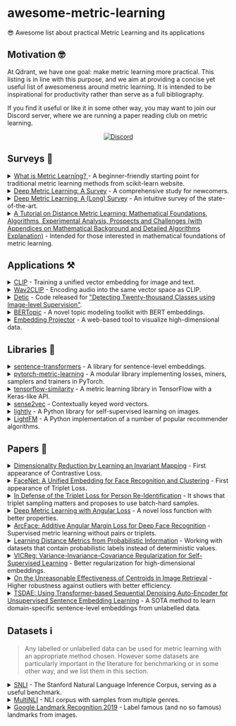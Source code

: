 # awesome-metric-learning
😎 Awesome list about practical Metric Learning and its applications

## Motivation 🤓
At Qdrant, we have one goal: make metric learning more practical. This listing is in line with this purpose, and we aim at providing a concise yet useful list of awesomeness around metric learning. It is intended to be inspirational for productivity rather than serve as a full bibliography.

If you find it useful or like it in some other way, you may want to join our Discord server, where we are running a paper reading club on metric learning.

<p align=center>
    <a href="https://discord.gg/tdtYvXjC4h"><img src="https://img.shields.io/badge/Discord-Qdrant-5865F2.svg?logo=discord" alt="Discord"></a>
</p>


## Surveys 📖

<details>
<summary><a href='http://contrib.scikit-learn.org/metric-learn/introduction.html'>What is Metric Learning? </a> - A beginner-friendly starting point for traditional metric learning methods from scikit-learn website.</summary>

It has proceeding guides for [supervised](http://contrib.scikit-learn.org/metric-learn/supervised.html), [weakly supervised](http://contrib.scikit-learn.org/metric-learn/weakly_supervised.html) and [unsupervised](http://contrib.scikit-learn.org/metric-learn/unsupervised.html) metric learning algorithms in [`metric_learn`](http://contrib.scikit-learn.org/metric-learn/metric_learn.html) package.
</details>

<details>
<summary><a href="https://www.mdpi.com/2073-8994/11/9/1066/htm">Deep Metric Learning: A Survey</a> - A comprehensive 
study for newcomers.</summary>

Factors such as sampling strategies, distance metrics and network structures are systematically analyzed by comparing the quantitative results of the methods.
</details>

<details>
<summary><a href="https://hav4ik.github.io/articles/deep-metric-learning-survey">Deep Metric Learning: A (Long) Survey</a> - An intuitive survey of the state-of-the-art.</summary>

It discusses the need for metric learning, old and state-of-the-art approaches, and some real world use cases.
</details>

<details>
<summary><a href="https://arxiv.org/abs/1812.05944">A Tutorial on Distance Metric Learning: Mathematical Foundations, Algorithms, Experimental Analysis, Prospects and Challenges (with Appendices on Mathematical Background and Detailed Algorithms Explanation)</a> - Intended for those interested in mathematical foundations of metric learning.</summary>
</details>


## Applications ⚒️

<details>
<summary><a href="https://github.com/openai/CLIP">CLIP</a> - Training a unified vector embedding for image and text.</summary>

CLIP offers state-of-the-art zero-shot image classification and image retrieval with a natural language query. See [demo](https://colab.research.google.com/github/openai/clip/blob/master/notebooks/Interacting_with_CLIP.ipynb).
</details>

<details>
<summary><a href="https://github.com/descriptinc/lyrebird-wav2clip">Wav2CLIP</a> - Encoding audio into the same vector 
space as CLIP.</summary>

This work achieves  zero-shot classification and cross-modal retrieval of audio from natural language queries.
</details>

<details>
<summary><a href="https://github.com/facebookresearch/Detic">Detic</a> - Code released for <a href="https://arxiv.org/abs/2201.02605">"Detecting Twenty-thousand Classes using Image-level Supervision"</a>.</summary>

It is an open-class object detector to detect any label encoded by CLIP without finetuning. See [demo](https://huggingface.co/spaces/akhaliq/Detic).
</details>

<details>
<summary><a href="https://github.com/MaartenGr/BERTopic">BERTopic</a> - A novel topic modeling toolkit with BERT 
embeddings.</summary>

It leverages HuggingFace Transformers and c-TF-IDF to create dense clusters allowing for easily interpretable topics whilst keeping important words in the topic descriptions. It supports guided, (semi-) supervised, and dynamic topic modeling beautiful visualizations.
</details>

<details>
<summary><a href="https://projector.tensorflow.org/">Embedding Projector</a> - A web-based tool to visualize 
high-dimensional data.</summary>

It supports UMAP, T-SNE, PCA or custom techniques to analyze embeddings of encoders.
</details>


## Libraries 🧰

<details>
<summary><a href="https://github.com/UKPLab/sentence-transformers">sentence-transformers</a> - A library for 
sentence-level embeddings.</summary>

Developed on top of the well known [Transformers](https://github.com/huggingface/transformers) library, it provides an easy way to finetune Transformer-based models to obtain sequence-level embeddings.
</details>

<details>
<summary><a href="https://github.com/KevinMusgrave/pytorch-metric-learning">pytorch-metric-learning</a> - A modular library implementing losses, miners, samplers and trainers in PyTorch.</summary>

</details>

<details>
<summary><a href="https://github.com/tensorflow/similarity">tensorflow-similarity</a> - A metric learning library in 
TensorFlow with a Keras-like API.</summary>

It provides support for self-supervised contrastive learning and state-of-the-art methods such as SimCLR, SimSian and Barlow Twins.
</details>

<details>
<summary><a href="https://github.com/explosion/sense2vec">sense2vec</a> - Contextually keyed word vectors.</summary>

A PyTorch library to train, and inference with, contextually-keyed word vectors that are augmented with part-of-speech tags to achieve multi-word queries.
</details>

<details>
<summary><a href="https://github.com/lightly-ai/lightly">lightly</a> - A Python library for self-supervised learning on 
images.</summary>

A PyTorch library to efficiently train self-supervised computer vision models with state-of-the-art techniques such as SimCLR, SimSian, Barlow Twins,  BYOL among others.
</details>

<details>
<summary><a href="https://github.com/lyst/lightfm">LightFM</a> - A Python implementation of a number of popular 
recommender algorithms.</summary>

It supports to incorpoarate user and item features to the traditional matrix factorization. It represents users and items as a sum of the latent representations of their features, thus achieving a better generalization.
</details>

## Papers 🔬
<details>
<summary><a href="http://yann.lecun.com/exdb/publis/pdf/hadsell-chopra-lecun-06.pdf">Dimensionality Reduction by 
Learning an Invariant Mapping</a> - First appearance of Contrastive Loss.</summary>

Published by Yann Le Cun et al. (2005), its main focus was on dimensionality reduction. However, the method proposed has excellent properties for metric learning such as preserving neighbourhood relationships and generalization to unseen data, and it has extensive applications with a great number of variations ever since. It is advised that you read [this great post](https://medium.com/@maksym.bekuzarov/losses-explained-contrastive-loss-f8f57fe32246) to better understand its importance for metric learning.
</details>

<details>
<summary><a href="https://arxiv.org/abs/1503.03832">FaceNet: A Unified Embedding for Face Recognition and Clustering</a> - First appearance of Triplet Loss.</summary>

The paper introduces Triplet Loss, which can be seen as the "ImageNet moment" for deep metric learning. It is still one of the state-of-the-art methods, and has a great number of applications in almost any data modalities.
</details>

<details>
<summary><a href="https://arxiv.org/abs/1703.07737">In Defense of the Triplet Loss for Person Re-Identification</a> - It shows that triplet sampling matters and proposes to use batch-hard samples.</summary>

</details>

<details>
<summary><a href="https://arxiv.org/abs/1708.01682">Deep Metric Learning with Angular Loss</a> - A novel loss function 
with better properties.</summary>

It provides scale invariance, robustness against feature variance, and better convergence than Contrastive and Triplet Loss.
</details>

<details>
<summary><a href="https://arxiv.org/abs/1801.07698">ArcFace: Additive Angular Margin Loss for Deep Face Recognition</a> 
- Supervised metric learning without pairs or triplets.</summary>

Although it is originally designed for the face recognition task, this loss function achieves state-of-the-art results in many other metric learning problems with a simpler and faster data feeding. It is also robust against unclean and unbalanced data when modified with sub-centers and a dynamic margin.
</details>

<details>
<summary><a href="https://cse.buffalo.edu/~lusu/papers/TKDD2020.pdf">Learning Distance Metrics from Probabilistic Information</a> - Working with datasets that contain probabilistic labels instead of deterministic values.</summary>

</details>

<details>
<summary><a href="https://arxiv.org/abs/2105.04906">VICReg: Variance-Invariance-Covariance Regularization for 
Self-Supervised Learning</a> - Better regularization for high-dimensional embeddings.</summary>

The paper introduces a method that explicitly avoids the collapse problem in high dimensions with a simple regularization term on the variance of the embeddings along each dimension individually. This new term can be incorporated into other methods for stabilization of the training and performance improvements.
</details>

<details>
<summary><a href="https://arxiv.org/abs/2104.13643">On the Unreasonable Effectiveness of Centroids in Image Retrieval</a> - Higher robustness against outliers with better efficiency.</summary>

The paper proposes to use the mean centroid representation both during training and retrieval for robustness against outliers, and more stable features. It further reduces retrieval time and storage requirements, so it is suitable for production deployments.
</details>

<details>
<summary><a href="https://arxiv.org/abs/2104.06979">TSDAE: Using Transformer-based Sequential Denoising Auto-Encoder for Unsupervised Sentence Embedding Learning</a> - A SOTA method to learn domain-specific sentence-level embeddings from unlabelled data.</summary>

</details>


## Datasets ℹ️
> Any labelled or unlabelled data can be used for metric learning with an appropriate method chosen. However some datasets are particularly important in the literature for benchmarking or in some other way, and we list them in this section.

<details>
<summary><a href="https://nlp.stanford.edu/projects/snli/">SNLI</a> - The Stanford Natural Language Inference Corpus, 
serving as a useful benchmark.</summary>

Containing pairs of sentences labelled as `contradiction`, `entailment` and `neutral` regarding their semantic relationships, this dataset is used to train semantic search models in metric learning.
</details>

<details>
<summary><a href="https://cims.nyu.edu/~sbowman/multinli/">MultiNLI</a> - NLI corpus with samples from multiple genres.</summary>

Modeled on the SNLI corpus, the dataset contains sentence pairs from a range of genres of spoken and written text, and it also offers a distinctive cross-genre generalization evaluation.
</details>

<details>
<summary><a href="https://www.kaggle.com/c/landmark-recognition-2019">Google Landmark Recognition 2019</a> - Label famous (and no so famous) landmarks from images.</summary>

Shared as a part of a Kaggle competition by Google, this dataset is more diverse and thus more interesting than the first version.
</details>
